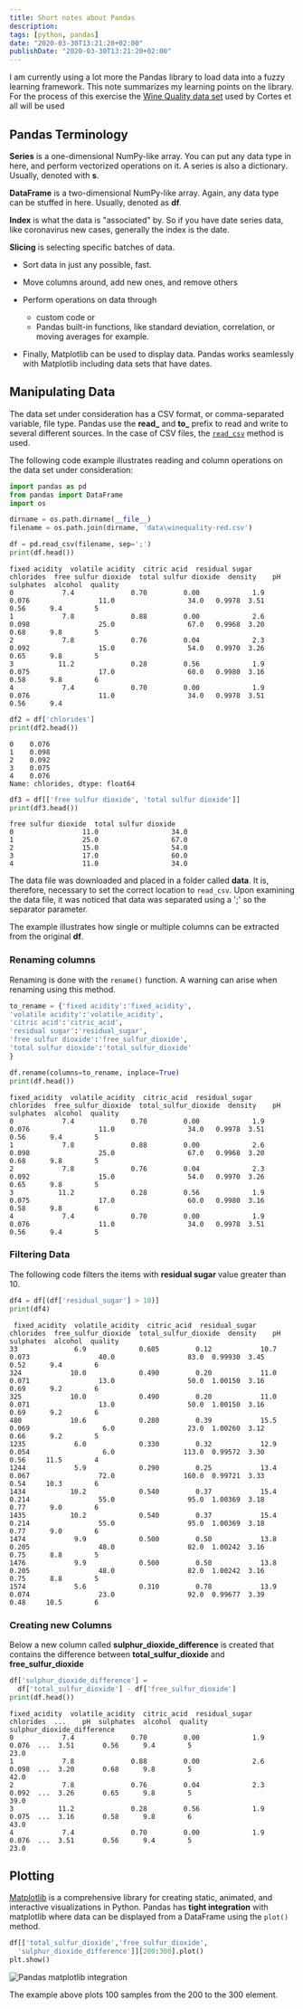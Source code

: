 ```yaml
---
title: Short notes about Pandas
description:
tags: [python, pandas]
date: "2020-03-30T13:21:20+02:00"
publishDate: "2020-03-30T13:21:20+02:00"
---
```


I am currently using a lot more the Pandas library to load data into a fuzzy learning framework. This note summarizes my learning points on the library. For the process of this exercise the [Wine Quality data set](http://www3.dsi.uminho.pt/pcortez/wine/) used by Cortes et all  will be used

## Pandas Terminology

**Series** is a one-dimensional NumPy-like array. You can put any data type in here, and perform vectorized operations on it. A series is also a dictionary. Usually, denoted with **s**.

**DataFrame** is a two-dimensional NumPy-like array. Again, any data type can be stuffed in here. Usually,  denoted as **df**.

**Index**  is what the data is "associated" by. So if you have date series data, like coronavirus new cases, generally the index is the date.

**Slicing** is selecting specific batches of data.
- Sort data in just any possible, fast.
- Move columns around, add new ones, and remove others
- Perform operations on data through

	- custom code or
	- Pandas built-in functions, like standard deviation, correlation, or moving averages for example.

-   Finally, Matplotlib can be used to display data. Pandas works seamlessly with Matplotlib including data sets that have dates.

## Manipulating Data
  
The data set under consideration has a  CSV format, or comma-separated variable, file type.
Pandas use the **read_** and **to_** prefix to read and write to several different sources. In the case of CSV files, the [```read_csv```](https://pandas.pydata.org/pandas-docs/stable/reference/api/pandas.read_csv.html)  method is used.
  
The following code example illustrates reading and column operations on the data set under consideration:

```python
import pandas as pd
from pandas import DataFrame
import os

dirname = os.path.dirname(__file__)
filename = os.path.join(dirname, 'data\winequality-red.csv')

df = pd.read_csv(filename, sep=';')
print(df.head())

```

```
fixed acidity  volatile acidity  citric acid  residual sugar  chlorides  free sulfur dioxide  total sulfur dioxide  density    pH  sulphates  alcohol  quality
0            7.4              0.70         0.00             1.9      0.076                 11.0                  34.0   0.9978  3.51       0.56      9.4        5
1            7.8              0.88         0.00             2.6      0.098                 25.0                  67.0   0.9968  3.20       0.68      9.8        5
2            7.8              0.76         0.04             2.3      0.092                 15.0                  54.0   0.9970  3.26       0.65      9.8        5
3           11.2              0.28         0.56             1.9      0.075                 17.0                  60.0   0.9980  3.16       0.58      9.8        6
4            7.4              0.70         0.00             1.9      0.076                 11.0                  34.0   0.9978  3.51       0.56      9.4
```

```python
df2 = df['chlorides']
print(df2.head())
```

```
0    0.076
1    0.098
2    0.092
3    0.075
4    0.076
Name: chlorides, dtype: float64
```

```python
df3 = df[['free sulfur dioxide', 'total sulfur dioxide']]
print(df3.head())
```

```
free sulfur dioxide  total sulfur dioxide
0                 11.0                  34.0
1                 25.0                  67.0
2                 15.0                  54.0
3                 17.0                  60.0
4                 11.0                  34.0
```

The data file was downloaded and placed in a folder called **data**. It is, therefore, necessary to set the correct location to ```read_csv```. Upon examining the data file, it was noticed that data was separated using a ';' so the separator parameter.

The example illustrates how single or multiple columns can be extracted from the original **df**.

### Renaming columns

Renaming is done with the ```rename()``` function. A warning can arise when renaming using this method.

```python
to_rename = {'fixed acidity':'fixed_acidity',
'volatile acidity':'volatile_acidity',
'citric acid':'citric_acid',
'residual sugar':'residual_sugar',
'free sulfur dioxide':'free_sulfur_dioxide',
'total sulfur dioxide':'total_sulfur_dioxide'
}

df.rename(columns=to_rename, inplace=True)
print(df.head())
```

```
fixed_acidity  volatile_acidity  citric_acid  residual_sugar  chlorides  free_sulfur_dioxide  total_sulfur_dioxide  density    pH  sulphates  alcohol  quality
0            7.4              0.70         0.00             1.9      0.076                 11.0                  34.0   0.9978  3.51       0.56      9.4        5
1            7.8              0.88         0.00             2.6      0.098                 25.0                  67.0   0.9968  3.20       0.68      9.8        5
2            7.8              0.76         0.04             2.3      0.092                 15.0                  54.0   0.9970  3.26       0.65      9.8        5
3           11.2              0.28         0.56             1.9      0.075                 17.0                  60.0   0.9980  3.16       0.58      9.8        6
4            7.4              0.70         0.00             1.9      0.076                 11.0                  34.0   0.9978  3.51       0.56      9.4        5  

```

### Filtering Data

The following code filters the items with __residual sugar__ value greater than 10.

```python
df4 = df[(df['residual_sugar'] > 10)]
print(df4)
```

```
 fixed_acidity  volatile_acidity  citric_acid  residual_sugar  chlorides  free_sulfur_dioxide  total_sulfur_dioxide  density    pH  sulphates  alcohol  quality
33              6.9             0.605         0.12            10.7      0.073                 40.0                  83.0  0.99930  3.45       0.52      9.4        6
324            10.0             0.490         0.20            11.0      0.071                 13.0                  50.0  1.00150  3.16       0.69      9.2        6
325            10.0             0.490         0.20            11.0      0.071                 13.0                  50.0  1.00150  3.16       0.69      9.2        6
480            10.6             0.280         0.39            15.5      0.069                  6.0                  23.0  1.00260  3.12       0.66      9.2        5
1235            6.0             0.330         0.32            12.9      0.054                  6.0                 113.0  0.99572  3.30       0.56     11.5        4
1244            5.9             0.290         0.25            13.4      0.067                 72.0                 160.0  0.99721  3.33       0.54     10.3        6
1434           10.2             0.540         0.37            15.4      0.214                 55.0                  95.0  1.00369  3.18       0.77      9.0        6
1435           10.2             0.540         0.37            15.4      0.214                 55.0                  95.0  1.00369  3.18       0.77      9.0        6
1474            9.9             0.500         0.50            13.8      0.205                 48.0                  82.0  1.00242  3.16       0.75      8.8        5
1476            9.9             0.500         0.50            13.8      0.205                 48.0                  82.0  1.00242  3.16       0.75      8.8        5
1574            5.6             0.310         0.78            13.9      0.074                 23.0                  92.0  0.99677  3.39       0.48     10.5        6
```

### Creating new Columns

Below a new column called **sulphur_dioxide_difference** is created that contains the difference between **total_sulfur_dioxide** and **free_sulfur_dioxide**

```python
df['sulphur_dioxide_difference'] = 
  df['total_sulfur_dioxide'] - df['free_sulfur_dioxide']
print(df.head())
```

```
fixed_acidity  volatile_acidity  citric_acid  residual_sugar  chlorides  ...    pH  sulphates  alcohol  quality  sulphur_dioxide_difference
0            7.4              0.70         0.00             1.9      0.076  ...  3.51       0.56      9.4        5                        23.0
1            7.8              0.88         0.00             2.6      0.098  ...  3.20       0.68      9.8        5                        42.0
2            7.8              0.76         0.04             2.3      0.092  ...  3.26       0.65      9.8        5                        39.0
3           11.2              0.28         0.56             1.9      0.075  ...  3.16       0.58      9.8        6                        43.0
4            7.4              0.70         0.00             1.9      0.076  ...  3.51       0.56      9.4        5                        23.0
```

## Plotting

[Matplotlib](https://matplotlib.org/) is a comprehensive library for creating static, animated, and interactive visualizations in Python. Pandas has  **tight integration**  with matplotlib where  data can be displayed from a DataFrame using the ```plot()``` method.

```python
df[['total_sulfur_dioxide','free_sulfur_dioxide',
  'sulphur_dioxide_difference']][200:300].plot()
plt.show()
```

![Pandas matplotlib integration](/post/img/pandas.jpeg)

The example above plots 100 samples from the 200 to the 300 element.

